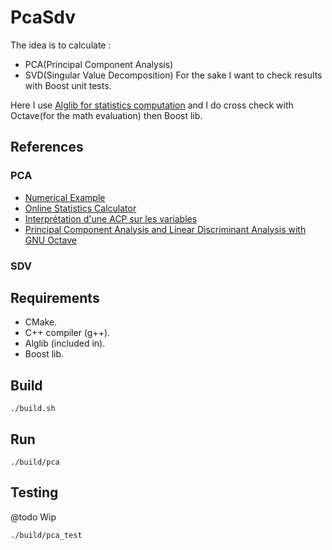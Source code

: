 # PcaSdv

The idea is to calculate :
* PCA(Principal Component Analysis) 
* SVD(Singular Value Decomposition) 
For the sake I want to check results with Boost unit tests.  

Here I use [Alglib for statistics computation](https://www.alglib.net/statistics) and I do cross check with Octave(for the math evaluation) then Boost lib.

## References

### PCA

 * [Numerical Example](https://www.itl.nist.gov/div898/handbook/pmc/section5/pmc552.htm)
 * [Online Statistics Calculator](https://datatab.net/statistics-calculator/factor-analysis)
 * [Interprétation d'une ACP sur les variables](http://www.jybaudot.fr/Analdonnees/acpvarres.html)
 * [Principal Component Analysis and Linear Discriminant Analysis with GNU Octave](https://www.bytefish.de/blog/pca_lda_with_gnu_octave.html)

### SDV

## Requirements

* CMake. 
* C++ compiler (g++). 
* Alglib (included in). 
* Boost lib. 

## Build

```
./build.sh
```

## Run

```
./build/pca
```

## Testing

@todo Wip

```
./build/pca_test
```
